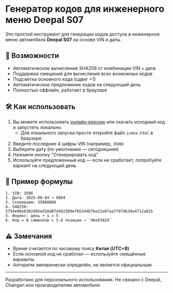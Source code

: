 # Генератор кодов для инженерного меню Deepal S07

Это простой инструмент для генерации кодов доступа в инженерное меню автомобиля **Deepal S07** на основе VIN и даты.

## 🚀 Возможности

- Автоматическое вычисление SHA256 от комбинации VIN + дата
- Поддержка смещений для вычисления всех возможных кодов
- Подсветка основного кода (сдвиг +1)
- Автоматическое предложение кодов на следующий день
- Полностью оффлайн, работает в браузере

## 🛠 Как использовать

1. Вы можете использовать [онлайн-версию](https://vladpopovv.github.io/deepal-s07-code-generator/) или скачать исходный код и запустить локально.
   - Для локального запуска просто откройте файл `index.html` в браузере.
2. Введите последние 4 цифры VIN (например, `3506`)
3. Выберите дату (по умолчанию — сегодняшняя)
4. Нажмите кнопку "Сгенерировать код"
5. Используйте предложенный код — если не сработает, попробуйте вариант на следующий день

## 📄 Пример формулы

```
1. VIN: 3506
2. Дата: 2025-08-04 → 0804
3. Склеиваем: 35060804
4. SHA256: 5754e96e0382d95ed18d87d492389ef6534db7be22e87aa7797db34e4712a81b
5. Индекс: день + 1 = 5
6. Код = 8 символов с 5-й позиции → `96e0382d`
```

## ⚠️ Замечания

- Время считается по часовому поясу **Китая (UTC+8)**
- Если основной код не сработал — используйте смещённые варианты
- Алгоритм эмпирически определён, не является официальным

---

Разработано для персонального использования. Не связано с Deepal, Changan или производителем автомобиля.

